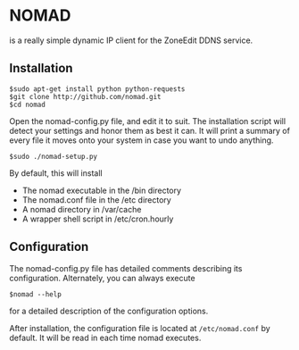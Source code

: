 # NOMAD 

is a really simple dynamic IP client for the ZoneEdit DDNS service.

## Installation
```
$sudo apt-get install python python-requests
$git clone http://github.com/nomad.git
$cd nomad
```
Open the nomad-config.py file, and edit it to suit.  The installation script will detect your settings and honor them as best it can.  It will print a summary of every file it moves onto your system in case you want to undo anything.
```
$sudo ./nomad-setup.py
```

By default, this will install
 * The nomad executable in the /bin directory
 * The nomad.conf file in the /etc directory
 * A nomad directory in /var/cache
 * A wrapper shell script in /etc/cron.hourly

## Configuration
The nomad-config.py file has detailed comments describing its configuration.  Alternately, you can always execute 
```
$nomad --help
```
for a detailed description of the configuration options.

After installation, the configuration file is located at `/etc/nomad.conf` by default.  It will be read in each time nomad executes.


